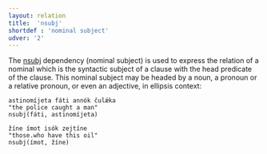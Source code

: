 ```yaml
---
layout: relation
title:  'nsubj'
shortdef : 'nominal subject'
udver: '2'
---
```


The [nsubj]() dependency (nominal subject) is used to express the relation of a nominal which is the syntactic subject  of a clause with the head predicate of the clause. This nominal subject may be headed by a noun, a pronoun or a relative pronoun, or even an adjective, in ellipsis context:  

~~~ sdparse
astinomíjeta fáti annók čulǽka 
"the police caught a man"                              
nsubj(fáti, astinomíjeta)
~~~

~~~ sdparse
žíne ímot isók zejtíne
"those.who have this oil"                       
nsubj(ímot, žíne)
~~~ 
<!-- Interlanguage links updated Út 9. května 2023, 20:04:22 CEST -->
